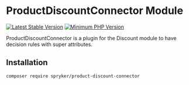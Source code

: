 # ProductDiscountConnector Module
[![Latest Stable Version](https://poser.pugx.org/spryker/product-discount-connector/v/stable.svg)](https://packagist.org/packages/spryker/product-discount-connector)
[![Minimum PHP Version](https://img.shields.io/badge/php-%3E%3D%207.4-8892BF.svg)](https://php.net/)

ProductDiscountConnector is a plugin for the Discount module to have decision rules with super attributes.

## Installation

```
composer require spryker/product-discount-connector
```
